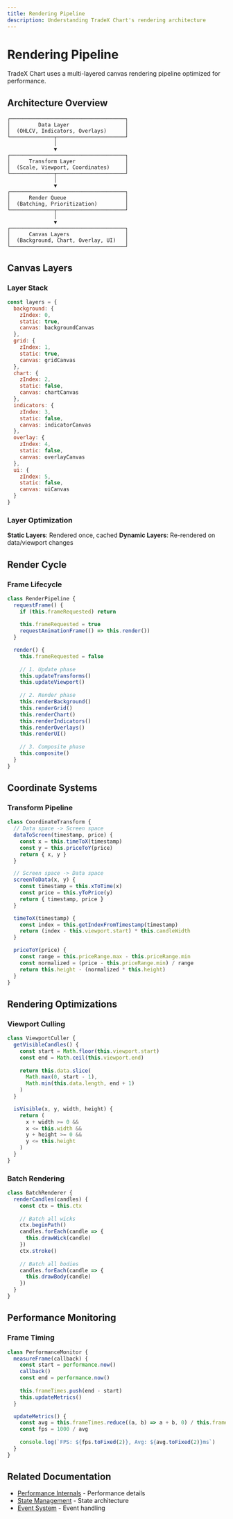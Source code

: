 ```yaml
---
title: Rendering Pipeline
description: Understanding TradeX Chart's rendering architecture
---
```


# Rendering Pipeline

TradeX Chart uses a multi-layered canvas rendering pipeline optimized for performance.

## Architecture Overview

```
┌─────────────────────────────────────┐
│         Data Layer                  │
│  (OHLCV, Indicators, Overlays)      │
└──────────────┬──────────────────────┘
               │
               ▼
┌─────────────────────────────────────┐
│      Transform Layer                │
│  (Scale, Viewport, Coordinates)     │
└──────────────┬──────────────────────┘
               │
               ▼
┌─────────────────────────────────────┐
│      Render Queue                   │
│  (Batching, Prioritization)         │
└──────────────┬──────────────────────┘
               │
               ▼
┌─────────────────────────────────────┐
│      Canvas Layers                  │
│  (Background, Chart, Overlay, UI)   │
└─────────────────────────────────────┘
```

## Canvas Layers

### Layer Stack

```javascript
const layers = {
  background: {
    zIndex: 0,
    static: true,
    canvas: backgroundCanvas
  },
  grid: {
    zIndex: 1,
    static: true,
    canvas: gridCanvas
  },
  chart: {
    zIndex: 2,
    static: false,
    canvas: chartCanvas
  },
  indicators: {
    zIndex: 3,
    static: false,
    canvas: indicatorCanvas
  },
  overlay: {
    zIndex: 4,
    static: false,
    canvas: overlayCanvas
  },
  ui: {
    zIndex: 5,
    static: false,
    canvas: uiCanvas
  }
}
```

### Layer Optimization

**Static Layers**: Rendered once, cached
**Dynamic Layers**: Re-rendered on data/viewport changes

## Render Cycle

### Frame Lifecycle

```javascript
class RenderPipeline {
  requestFrame() {
    if (this.frameRequested) return
    
    this.frameRequested = true
    requestAnimationFrame(() => this.render())
  }

  render() {
    this.frameRequested = false
    
    // 1. Update phase
    this.updateTransforms()
    this.updateViewport()
    
    // 2. Render phase
    this.renderBackground()
    this.renderGrid()
    this.renderChart()
    this.renderIndicators()
    this.renderOverlays()
    this.renderUI()
    
    // 3. Composite phase
    this.composite()
  }
}
```

## Coordinate Systems

### Transform Pipeline

```javascript
class CoordinateTransform {
  // Data space -> Screen space
  dataToScreen(timestamp, price) {
    const x = this.timeToX(timestamp)
    const y = this.priceToY(price)
    return { x, y }
  }

  // Screen space -> Data space
  screenToData(x, y) {
    const timestamp = this.xToTime(x)
    const price = this.yToPrice(y)
    return { timestamp, price }
  }

  timeToX(timestamp) {
    const index = this.getIndexFromTimestamp(timestamp)
    return (index - this.viewport.start) * this.candleWidth
  }

  priceToY(price) {
    const range = this.priceRange.max - this.priceRange.min
    const normalized = (price - this.priceRange.min) / range
    return this.height - (normalized * this.height)
  }
}
```

## Rendering Optimizations

### Viewport Culling

```javascript
class ViewportCuller {
  getVisibleCandles() {
    const start = Math.floor(this.viewport.start)
    const end = Math.ceil(this.viewport.end)
    
    return this.data.slice(
      Math.max(0, start - 1),
      Math.min(this.data.length, end + 1)
    )
  }

  isVisible(x, y, width, height) {
    return (
      x + width >= 0 &&
      x <= this.width &&
      y + height >= 0 &&
      y <= this.height
    )
  }
}
```

### Batch Rendering

```javascript
class BatchRenderer {
  renderCandles(candles) {
    const ctx = this.ctx
    
    // Batch all wicks
    ctx.beginPath()
    candles.forEach(candle => {
      this.drawWick(candle)
    })
    ctx.stroke()
    
    // Batch all bodies
    candles.forEach(candle => {
      this.drawBody(candle)
    })
  }
}
```

## Performance Monitoring

### Frame Timing

```javascript
class PerformanceMonitor {
  measureFrame(callback) {
    const start = performance.now()
    callback()
    const end = performance.now()
    
    this.frameTimes.push(end - start)
    this.updateMetrics()
  }

  updateMetrics() {
    const avg = this.frameTimes.reduce((a, b) => a + b, 0) / this.frameTimes.length
    const fps = 1000 / avg
    
    console.log(`FPS: ${fps.toFixed(2)}, Avg: ${avg.toFixed(2)}ms`)
  }
}
```

## Related Documentation

- [Performance Internals](performance-internals) - Performance details
- [State Management](state-management-detailed) - State architecture
- [Event System](event-system) - Event handling